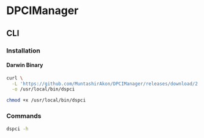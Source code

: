 # DPCIManager

<!--
https://github.com/MuntashirAkon/DPCIManager/releases
-->

## CLI

### Installation

#### Darwin Binary

```sh
curl \
  -L 'https://github.com/MuntashirAkon/DPCIManager/releases/download/2.0/dspci' \
  -o /usr/local/bin/dspci
```

```sh
chmod +x /usr/local/bin/dspci
```

### Commands

```sh
dspci -h
```
